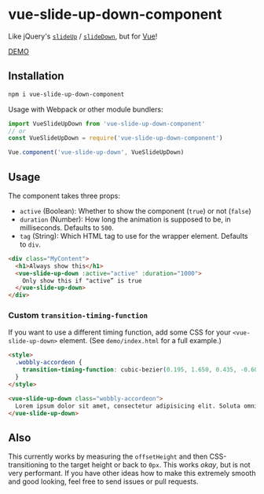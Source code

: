 # vue-slide-up-down-component

Like jQuery's [`slideUp`](http://api.jquery.com/slideup/) / [`slideDown`](http://api.jquery.com/slidedown/), but for [Vue](vuejs.org)!

[DEMO](https://jsfiddle.net/kahirokunn/qjyd6935/50)

## Installation

```sh
npm i vue-slide-up-down-component
```

Usage with Webpack or other module bundlers:

```js
import VueSlideUpDown from 'vue-slide-up-down-component'
// or
const VueSlideUpDown = require('vue-slide-up-down-component')

Vue.component('vue-slide-up-down', VueSlideUpDown)
```

## Usage

The component takes three props:

- `active` (Boolean): Whether to show the component (`true`) or not (`false`)
- `duration` (Number): How long the animation is supposed to be, in milliseconds. Defaults to `500`.
- `tag` (String): Which HTML tag to use for the wrapper element. Defaults to `div`.

```html
<div class="MyContent">
  <h1>Always show this</h1>
  <vue-slide-up-down :active="active" :duration="1000">
    Only show this if "active” is true
  </vue-slide-up-down>
</div>
```

### Custom `transition-timing-function`

If you want to use a different timing function, add some CSS for your `<vue-slide-up-down>` element. (See `demo/index.html` for a full example.)

```html
<style>
  .wobbly-accordeon {
    transition-timing-function: cubic-bezier(0.195, 1.650, 0.435, -0.600);
  }
</style>

<vue-slide-up-down class="wobbly-accordeon">
  Lorem ipsum dolor sit amet, consectetur adipisicing elit. Soluta omnis velit ab culpa, officia, unde nesciunt temporibus cum reiciendis distinctio.
</vue-slide-up-down>
```

## Also

This currently works by measuring the `offsetHeight` and then CSS-transitioning to the target height or back to `0px`. This works _okay_, but is not very performant. If you have other ideas how to make this extremely smooth and good looking, feel free to send issues or pull requests.
